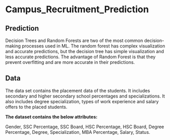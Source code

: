 # Campus_Recruitment_Prediction

## Prediction
Decision Trees and Random Forests are two of the most common decision-making processes used in ML. The random forest has complex visualization and accurate predictions, but the decision tree has simple visualization and less accurate predictions. The advantage of Random Forest is that they prevent overfitting and are more accurate in their predictions.

## Data
The data set contains the placement data of the students. It includes secondary and higher secondary school percentages and specializations. It also includes degree specialization, types of work experience and salary offers to the placed students.

**The dataset contains the below attributes:**

Gender, SSC Percentage, SSC Board, HSC Percentage, HSC Board, Degree Percentage, Degree, Specialization, MBA Percentage, Salary, Status.
